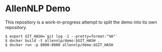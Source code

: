 # AllenNLP Demo

This repository is a work-in-progress attempt to split the demo into its own repository.

```
$ export GIT_HASH=`git log -1 --pretty=format:"%H"`
$ docker build -t allennlp/demo:$GIT_HASH .
$ docker run -p 8000:8000 allennlp/demo:$GIT_HASH
```
